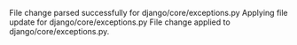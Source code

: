 File change parsed successfully for django/core/exceptions.py
Applying file update for django/core/exceptions.py
File change applied to django/core/exceptions.py.

